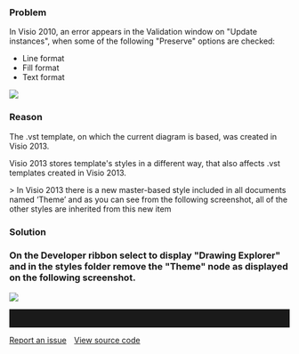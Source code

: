 ### Problem

In Visio 2010, an error appears in the Validation window on "Update
instances", when some of the following "Preserve" options are checked:

-   Line format
-   Fill format
-   Text format

![](//images.ctfassets.net/utx1h0gfm1om/2kiu1oRE68AuGQOw84Ukkq/09f14eb7caa8fd16d7d7737cb03c0236/328300.png)

### Reason

The .vst template, on which the current diagram is based, was created in
Visio 2013.

Visio 2013 stores template's styles in a different way, that also
affects .vst templates created in Visio 2013.

&gt; In Visio 2013 there is a new master-based style included in all
documents named ‘Theme’ and as you can see from the following
screenshot, all of the other styles are inherited from this new item

### Solution

### On the Developer ribbon select to display "Drawing Explorer" and in the styles folder remove the "Theme" node as displayed on the following screenshot.

![](//images.ctfassets.net/utx1h0gfm1om/5dZUVeFhyg8K4cKWa0mUCg/38217e25ee3bc9ee18248efa2a5f60aa/328301.png)


<hr style="padding-top:2rem" />
<a href="https://github.com/process4/docs/issues" target="_blank" class="bgw btn btn-primary btn-lg shadow-sm">Report an issue</a>
<a href="https://github.com/process4/docs" target="_blank" class="bgw btn btn-primary btn-lg shadow-sm" style="margin-left:10px;">View source code</a>